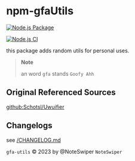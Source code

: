 # npm-gfaUtils

[![Node.js Package](https://github.com/NoteSwiper/npm-gfaUtils/actions/workflows/npm-publish-github-packages.yml/badge.svg?branch=main)](https://github.com/NoteSwiper/npm-gfaUtils/actions/workflows/npm-publish-github-packages.yml)

[![Node.js CI](https://github.com/NoteSwiper/npm-gfaUtils/actions/workflows/node.js.yml/badge.svg)](https://github.com/NoteSwiper/npm-gfaUtils/actions/workflows/node.js.yml)

this package adds random utils for personal uses.

> **Note**
> 
> an word `gfa` stands `Goofy Ahh`

## Original Referenced Sources

[github:Schotsl/Uwuifier](https://github.com/Schotsl/Uwuifier)

## Changelogs

see [/CHANGELOG.md](/CHANGELOG.md)

`gfa-utils` © 2023 by @NoteSwiper `NoteSwiper`